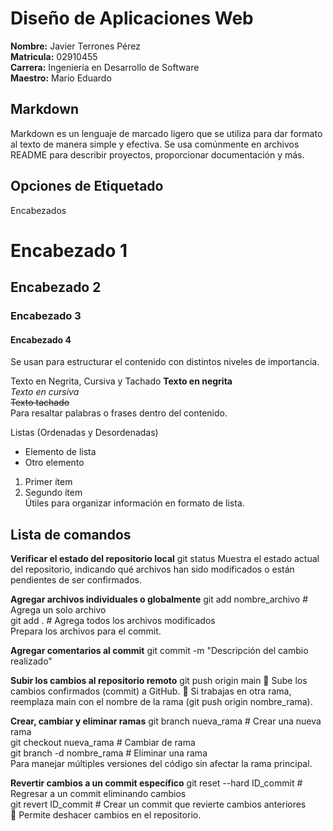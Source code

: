

# Diseño de Aplicaciones Web

**Nombre:** Javier Terrones Pérez  
**Matricula:** 02910455  
**Carrera:** Ingeniería en Desarrollo de Software  
**Maestro:** Mario Eduardo  

## Markdown
Markdown es un lenguaje de marcado ligero que se utiliza para dar formato al texto de manera simple y efectiva. Se usa comúnmente en archivos README para describir proyectos, proporcionar documentación y más.

## Opciones de Etiquetado
Encabezados
# Encabezado 1
## Encabezado 2
### Encabezado 3
#### Encabezado 4
Se usan para estructurar el contenido con distintos niveles de importancia.

Texto en Negrita, Cursiva y Tachado
**Texto en negrita**  
*Texto en cursiva*  
~~Texto tachado~~  
Para resaltar palabras o frases dentro del contenido.

Listas (Ordenadas y Desordenadas)
- Elemento de lista  
- Otro elemento  

1. Primer ítem  
2. Segundo ítem  
Útiles para organizar información en formato de lista.

## Lista de comandos
**Verificar el estado del repositorio local**
git status
Muestra el estado actual del repositorio, indicando qué archivos han sido modificados o están pendientes de ser confirmados.

**Agregar archivos individuales o globalmente**
git add nombre_archivo     # Agrega un solo archivo  
git add .                  # Agrega todos los archivos modificados  
Prepara los archivos para el commit.

**Agregar comentarios al commit**
git commit -m  "Descripción del cambio realizado"

**Subir los cambios al repositorio remoto**
git push origin main
🔹 Sube los cambios confirmados (commit) a GitHub.
🔹 Si trabajas en otra rama, reemplaza main con el nombre de la rama (git push origin nombre_rama).

**Crear, cambiar y eliminar ramas**
git branch nueva_rama       # Crear una nueva rama  
git checkout nueva_rama     # Cambiar de rama  
git branch -d nombre_rama   # Eliminar una rama  
Para manejar múltiples versiones del código sin afectar la rama principal.

**Revertir cambios a un commit específico**
git reset --hard ID_commit   # Regresar a un commit eliminando cambios  
git revert ID_commit         # Crear un commit que revierte cambios anteriores  
🔹 Permite deshacer cambios en el repositorio.



